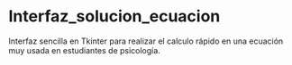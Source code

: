 # Interfaz_solucion_ecuacion
Interfaz sencilla en Tkinter para realizar el calculo rápido en una ecuación muy usada en estudiantes de psicología.
